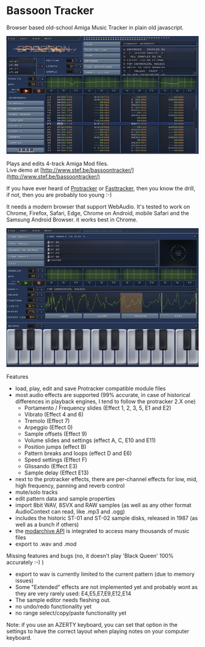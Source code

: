 # Bassoon Tracker

Browser based old-school Amiga Music Tracker in plain old javascript.

![Bassoon Tracker](./skin/screenshot.png?raw=true)

Plays and edits 4-track Amiga Mod files.  
Live demo at [http://www.stef.be/bassoontracker/](http://www.stef.be/bassoontracker/)

If you have ever heard of [Protracker](https://en.wikipedia.org/wiki/Protracker) or [Fasttracker](https://en.wikipedia.org/wiki/FastTracker_2), then you know the drill,   
if not, then you are probably too young :-)

It needs a modern browser that support WebAudio.
It's tested to work on Chrome, Firefox, Safari, Edge, Chrome on Android, mobile Safari and the Samsung Android Browser.
it works best in Chrome.

![Bassoon Tracker](./skin/screenshot2.png?raw=true)

Features  
- load, play, edit and save Protracker compatible module files  
- most audio effects are supported (99% accurate, in case of historical differences in playback engines, I tend to follow the protracker 2.X one)
  - Portamento / Frequency slides (Effect 1, 2, 3, 5, E1 and E2)
  - Vibrato (Effect 4 and 6)
  - Tremolo (Effect 7)
  - Arpeggio (Effect 0)
  - Sample offsets (Effect 9)
  - Volume slides and settings (effect A, C, E10 and E11)
  - Position jumps (effect B)
  - Pattern breaks and loops (effect D and E6)
  - Speed settings (Effect F)
  - Glissando (Effect E3)
  - Sample delay (Effect E13)
- next to the protracker effects, there are per-channel effects for low, mid, high frequency, panning and reverb control  
- mute/solo tracks  
- edit pattern data and sample properties  
- import 8bit WAV, 8SVX and RAW samples (as well as any other format AudioContext can read, like .mp3 and .ogg) 
- includes the historic ST-01 and ST-02 sample disks, released in 1987 (as well as a bunch if others)
- the [modarchive API](https://modarchive.org/) is integrated to access many thousands of music files
- export to .wav and .mod

Missing features and bugs (no, it doesn't play 'Black Queen' 100% accurately :-) )
 - export to wav is currently limited to the current pattern (due to memory issues)
 - Some "Extended" effects are not implemented yet and probably wont as they are very rarely used: E4,E5,E7,E9,E12,E14
 - The sample editor needs fleshing out.
 - no undo/redo functionality yet
 - no range select/copy/paste functionality yet
 
Note: if you use an AZERTY keyboard, you can set that option in the settings to have the correct layout when playing notes on your computer keyboard.
